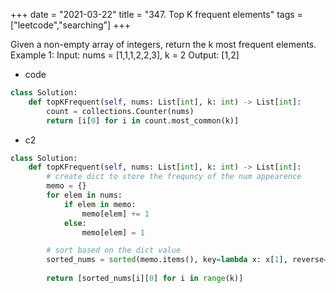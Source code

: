+++
date = "2021-03-22"
title = "347. Top K frequent elements"
tags = ["leetcode","searching"]
+++

Given a non-empty array of integers, return the k most frequent elements.
Example 1:
Input: nums = [1,1,1,2,2,3], k = 2  Output: [1,2]

- code
```py
class Solution:
    def topKFrequent(self, nums: List[int], k: int) -> List[int]:
        count = collections.Counter(nums)
        return [i[0] for i in count.most_common(k)]

```
- c2
```py
class Solution:
    def topKFrequent(self, nums: List[int], k: int) -> List[int]:
        # create dict to store the frequncy of the num appearence
        memo = {}
        for elem in nums:
            if elem in memo:
                memo[elem] += 1
            else:
                memo[elem] = 1

        # sort based on the dict value
        sorted_nums = sorted(memo.items(), key=lambda x: x[1], reverse=True)
        
        return [sorted_nums[i][0] for i in range(k)]
``` 
